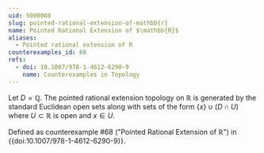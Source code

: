 ```yaml
---
uid: S000060
slug: pointed-rational-extension-of-mathbb{r}
name: Pointed Rational Extension of $\mathbb{R}$
aliases:
  - Pointed rational extension of R
counterexamples_id: 68
refs:
  - doi: 10.1007/978-1-4612-6290-9
    name: Counterexamples in Topology
---
```

Let $D = \mathbb{Q}$. The pointed rational extension topology on $\mathbb{R}$ is generated by the standard Euclidean open sets along with sets of the form $\{x\} \cup (D \cap U)$ where $U \subset \mathbb{R}$ is open and $x \in U$.

Defined as counterexample #68 ("Pointed Rational Extension of $\mathbb{R}$")
in {{doi:10.1007/978-1-4612-6290-9}}.
